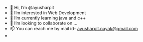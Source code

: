 - 👋 Hi, I’m @ayusharpit
- 👀 I’m interested in Web Development
- 🌱 I’m currently learning java and c++
- 💞️ I’m looking to collaborate on ...
- 📫 You can reach me by mail id- ayusharpit.nayak@gmail.com
-

<!---
ayusharpit/ayusharpit is a ✨ special ✨ repository because its `README.md` (this file) appears on your GitHub profile.
You can click the Preview link to take a look at your changes.
--->
